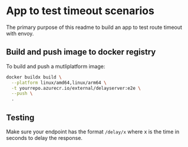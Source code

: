 # App to test timeout scenarios

The primary purpose of this readme to build an app to test route timeout with envoy.

## Build and push image to docker registry

To build and push a mutliplatform image:

```bash
docker buildx build \
  --platform linux/amd64,linux/arm64 \
  -t yourrepo.azurecr.io/external/delayserver:e2e \
  --push \
  .
```

## Testing

Make sure your endpoint has the format `/delay/x` where x is the time in seconds to delay the response.
